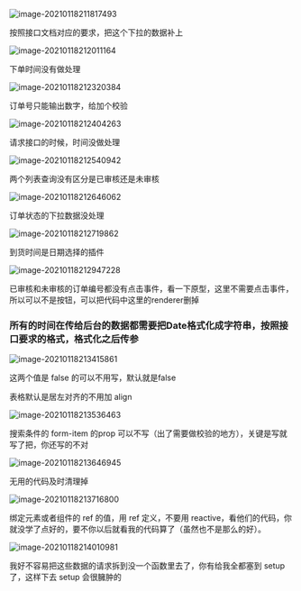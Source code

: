 ![image-20210118211817493](https://gitee.com/wu_kang0718/image/raw/master//20210118211819332.png)

按照接口文档对应的要求，把这个下拉的数据补上

![image-20210118212011164](https://gitee.com/wu_kang0718/image/raw/master//20210118212012189.png)

下单时间没有做处理

![image-20210118212320384](https://gitee.com/wu_kang0718/image/raw/master//20210118212321438.png)

订单号只能输出数字，给加个校验

![image-20210118212404263](https://gitee.com/wu_kang0718/image/raw/master//20210118212405272.png)

请求接口的时候，时间没做处理



![image-20210118212540942](https://gitee.com/wu_kang0718/image/raw/master//20210118212541955.png)

两个列表查询没有区分是已审核还是未审核



![image-20210118212646062](https://gitee.com/wu_kang0718/image/raw/master//20210118212647079.png)

订单状态的下拉数据没处理

![image-20210118212719862](https://gitee.com/wu_kang0718/image/raw/master//20210118212720882.png)

到货时间是日期选择的插件

![image-20210118212947228](https://gitee.com/wu_kang0718/image/raw/master//20210118212948248.png)

已审核和未审核的订单编号都没有点击事件，看一下原型，这里不需要点击事件，所以可以不是按钮，可以把代码中这里的renderer删掉



### 所有的时间在传给后台的数据都需要把Date格式化成字符串，按照接口要求的格式，格式化之后传参

![image-20210118213415861](https://gitee.com/wu_kang0718/image/raw/master//20210118213416954.png)

这两个值是 false 的可以不用写，默认就是false

表格默认是居左对齐的不用加 align



![image-20210118213536463](https://gitee.com/wu_kang0718/image/raw/master//20210118213537578.png)

搜索条件的  form-item 的prop 可以不写（出了需要做校验的地方），关键是写就写了把，你还写的不对



![image-20210118213646945](https://gitee.com/wu_kang0718/image/raw/master//20210118213648161.png)

无用的代码及时清理掉

![image-20210118213716800](https://gitee.com/wu_kang0718/image/raw/master//20210118213717842.png)

绑定元素或者组件的 ref 的值，用 ref 定义，不要用 reactive，看他们的代码，你就没学了点好的，要不你以后就看我的代码算了（虽然也不是那么的好）。





![image-20210118214010981](https://gitee.com/wu_kang0718/image/raw/master//20210118214012113.png)



我好不容易把这些数据的请求拆到没一个函数里去了，你有给我全都塞到 setup 了，这样下去 setup 会很臃肿的











